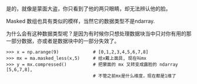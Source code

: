 是的，就像是蒙面大盗，你只看到了他的两只眼睛，却无法辨认他的脸。

Masked 数组也具有类似的模样，当然它的数据类型不是ndarray.

为什么会有这种数据类型呢？是因为有时候你只想处理数据块当中只对你有用的那一部分数据，亦或者是数据块中的一部分失效了。

```
>>> x = np.arange(9)             # [0,1,2,3,4,5,6,7,8]
>>> mx = ma.masked_less(x,5)     # 给x戴上面具, 现在叫mx
>>> y = mx.compressed()          # 把蒙面的 mx 又转变成露脸的 ndarray  [5,6,7,8],
                                 # 不管之前mx是什么维度，现在都是1维了
```



